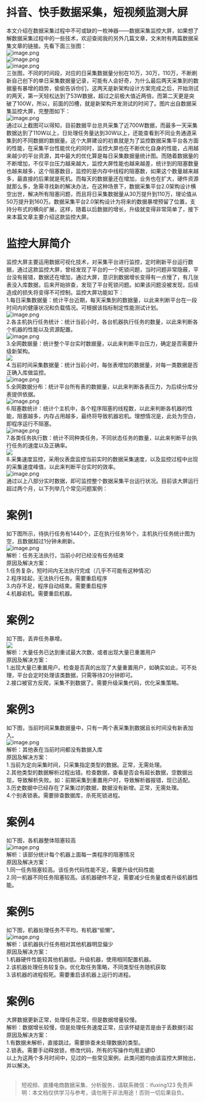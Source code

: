 # 抖音、快手数据采集，短视频监测大屏

本文介绍在数据采集过程中不可或缺的一枚神器——数据采集监控大屏，如果想了解数据采集过程中的一些技术，欢迎查阅我的另外几篇文章，文末附有两篇数据采集文章的链接。先看下面三张图：<br>![image.png](https://cdn.nlark.com/yuque/0/2020/png/97322/1608172836099-9a6eb750-0d2b-4eda-b8cd-c2b8cb08363a.png#align=left&display=inline&height=332&margin=%5Bobject%20Object%5D&name=image.png&originHeight=664&originWidth=863&size=360283&status=done&style=none&width=431.5)<br>![image.png](https://cdn.nlark.com/yuque/0/2020/png/97322/1608172852477-037cf39d-caa4-45e6-bc33-b0abdbb9a57b.png#align=left&display=inline&height=337&margin=%5Bobject%20Object%5D&name=image.png&originHeight=673&originWidth=923&size=584885&status=done&style=none&width=461.5)<br>![image.png](https://cdn.nlark.com/yuque/0/2020/png/97322/1608172869381-c52c04c8-f6ec-45e3-b2dc-9847fcd29f67.png#align=left&display=inline&height=350&margin=%5Bobject%20Object%5D&name=image.png&originHeight=699&originWidth=964&size=491992&status=done&style=none&width=482)<br>三张图，不同的时间段，对应的日采集数据量分别在10万，30万，110万，不断刷新自己创下的单日采集数据量记录，可能有人会好奇，为什么最后两天采集到的数据量有暴增的趋势，偷偷告诉你们，这两天是新架构设计方案完成之后，开始测试的两天，第一天轻松达到了53W数据，超过之前极大值近两倍，而第二天更是突破了100W，所以，前面的凹槽，就是新架构开发测试的时间了。图片出自数据采集监控大屏，完整图如下：<br>![image.png](https://cdn.nlark.com/yuque/0/2020/png/97322/1608172892227-936dc715-99e9-48a6-929c-c9bfc1f55e4b.png#align=left&display=inline&height=540&margin=%5Bobject%20Object%5D&name=image.png&originHeight=1080&originWidth=1920&size=2095878&status=done&style=none&width=960)<br>通过以上截图可以得知，目前数据平台总共采集了近700W数据，而最多一天采集数据达到了110W以上，日处理任务量达到30W以上，还能查看到不同业务通道采集到的不同数据的数据量。这个大屏建设的初衷就是为了监控数据采集平台各方面的性能，在采集平台性能优化的同时，监控大屏也在不断优化自身的性能，占用越来越少的平台资源，其中最大的优化算是每日采集数据量统计图。而随着数据量的不断增加，不仅平台压力越来越大，监控大屏性能也越来越差，统计到的阻塞数量也越来越多，这个阻塞数目，监控的是内存中线程的阻塞数，如果这个数量越来越多，最直接的后果就是死机。而每天的数据量还在增加，业务也在扩大，硬件资源就那么多，急需寻找新的解决办法，在这种场景下，数据采集平台2.0架构设计横空出世，解决所有阻塞问题，而且将日采集数据量从30万提升到110万，理论值从50万提升到160万。数据采集平台2.0架构设计为将来的数据暴增预留了位置，支持分布式的横向扩展，这样，随着以后数据的增长，升级就变得非常简单了，接下来本篇文章主要介绍这款监控大屏。

# 监控大屏简介
监控大屏主要运用数据可视化技术，对采集平台进行监控，定时刷新平台运行数据，通过这款监控大屏，曾经发现了平台的一个死锁问题，当时问题非常隐蔽，平台没有报错，数据还在增加，通过大屏，意识到数据增长变得有一点慢了，有几张表没入库数据，后来开始排查，发现了平台死锁问题。如果该问题没被发现，后续造成的损失将变得不可控制。监控大屏功能如下：<br>1.每日采集数据量：统计平台近期，每天采集到的数据量，以此来判断平台在一段时间内的健康状况和负载情况。可根据该指标制定性能测试计划。<br>![image.png](https://cdn.nlark.com/yuque/0/2020/png/97322/1608172907459-c1ee6a24-bc7d-4e7e-8c88-b642dc509b4a.png#align=left&display=inline&height=350&margin=%5Bobject%20Object%5D&name=image.png&originHeight=699&originWidth=964&size=491992&status=done&style=none&width=482)<br>2.各主机执行任务统计：统计当前小时，各台机器执行任务的数量，以此来判断各个机器的性能以及资源配置。<br>![image.png](https://cdn.nlark.com/yuque/0/2020/png/97322/1608172920044-b036a796-d7aa-41f2-9477-8bcd20ad57d0.png#align=left&display=inline&height=253&margin=%5Bobject%20Object%5D&name=image.png&originHeight=505&originWidth=617&size=278064&status=done&style=none&width=308.5)<br>3.全网数据量：统计整个平台实时数据量，以此来判断平台压力，确定是否需要升级新架构。<br>![](https://cdn.nlark.com/yuque/0/2020/png/97322/1608172814321-f96799a3-3e81-4ef8-8725-54131c5b616d.png#align=left&display=inline&height=112&margin=%5Bobject%20Object%5D&originHeight=112&originWidth=942&size=0&status=done&style=none&width=942)<br>4.当前时间采集数据量：统计当前小时，每张表增加的数据量，对每一类数据是否正确入库做监控。<br>![image.png](https://cdn.nlark.com/yuque/0/2020/png/97322/1608172939974-17b7a146-047b-4b19-acd0-4b0f2f4dd8ae.png#align=left&display=inline&height=185&margin=%5Bobject%20Object%5D&name=image.png&originHeight=369&originWidth=941&size=252542&status=done&style=none&width=470.5)<br>5.全网数据分布：统计平台所有表的数据量，以此来判断各表压力，为后续分库分表提供依据。<br>![image.png](https://cdn.nlark.com/yuque/0/2020/png/97322/1608172958149-b21e1427-bd89-4a9b-b8f9-5505219d5b3a.png#align=left&display=inline&height=364&margin=%5Bobject%20Object%5D&name=image.png&originHeight=727&originWidth=1295&size=998327&status=done&style=none&width=647.5)<br>6.阻塞数统计：统计个主机中，各个程序阻塞的线程数，以此来判断各机器的性能，阻塞越多，内存占用越多，最终将导致机器宕机。理想情况是，此处为空白，即程序运行不阻塞。<br>![image.png](https://cdn.nlark.com/yuque/0/2020/png/97322/1608172997854-695b4bce-1191-47c2-ae62-305acf7e3b8b.png#align=left&display=inline&height=292&margin=%5Bobject%20Object%5D&name=image.png&originHeight=583&originWidth=983&size=465348&status=done&style=none&width=491.5)<br>7.各类任务执行数：统计不同种类任务，不同状态任务的数量，以此来判断平台执行任务的速度以及正确率。<br>![](https://cdn.nlark.com/yuque/0/2020/png/97322/1608172814372-eb2c755c-3808-4fb4-9ee7-22bfcc8a26f4.png#align=left&display=inline&height=871&margin=%5Bobject%20Object%5D&originHeight=871&originWidth=264&size=0&status=done&style=none&width=264)<br>8.采集速度监控，采用仪表盘监控当前实时的数据采集速度，以及监控过程中出现的采集速度峰值，以此来判断平台实时的效率。<br>![image.png](https://cdn.nlark.com/yuque/0/2020/png/97322/1608173016941-cdebd534-3bd9-4d32-8484-185f2e97ec14.png#align=left&display=inline&height=138&margin=%5Bobject%20Object%5D&name=image.png&originHeight=276&originWidth=349&size=63236&status=done&style=none&width=174.5)<br>通过以上八部分实时数据，即可监控整个数据采集平台运行状况。目前该大屏运行超过两个月，以下列举几个常见问题案例：

# 案例1
如下图所示，待执行任务有1440个，正在执行任务16个，主机执行任务统计图为空，且数据超过1分钟未刷新。<br>![image.png](https://cdn.nlark.com/yuque/0/2020/png/97322/1608173029565-2fd5a5ea-9b5a-487b-a7bc-32d6a6e90c27.png#align=left&display=inline&height=383&margin=%5Bobject%20Object%5D&name=image.png&originHeight=766&originWidth=1600&size=1245875&status=done&style=none&width=800)<br>解析：任务无法执行，当前小时已经没有任务结束<br>原因及解决方案：<br>1.任务复杂，短时间内无法执行完成（几乎不可能有这种情况）<br>2.程序挂起，无法执行任务。需要重启程序<br>3.内存不足，程序自动结束。需要重启程序<br>4.机器宕机。需要重启机器。

# 案例2
如下图，丢弃任务暴增。<br>![](https://cdn.nlark.com/yuque/0/2020/png/97322/1608172814348-40943de7-582d-4edf-bf00-a368a49ea4cf.png#align=left&display=inline&height=228&margin=%5Bobject%20Object%5D&originHeight=228&originWidth=194&size=0&status=done&style=none&width=194)<br>解析：大量任务已达到重试最大次数，或者出现大量已重置用户<br>原因及解决方案：<br>1.出现大量已重置用户。检查是否真的出现了大量重置用户，如确实如此，可不处理，平台会定时处理该类数据，只需等待20分钟即可。<br>2.接口被官方反爬，采集不到数据了。需要升级采集代码，优化采集策略。

# 案例3
如下图，当前时间采集数据量中，只有一两个表采集到数据且长时间没有新表加入。<br>![image.png](https://cdn.nlark.com/yuque/0/2020/png/97322/1608173042406-370f72db-30bc-417e-b3a4-5f99463b86a2.png#align=left&display=inline&height=155&margin=%5Bobject%20Object%5D&name=image.png&originHeight=310&originWidth=788&size=141863&status=done&style=none&width=394)<br>解析：其他表在当前时间都没有数据入库<br>原因及解决方案：<br>1.当前为定向采集时间，只采集指定类型的数据。正常，无需处理。<br>2.其他类型的数据解析过程出错。检查数据，查看是否会有超长数据，空数据出现，导致解析失败。如：前期采集到重置用户时，导致解析器报错，现已适配。<br>3.历史数据中已经存在了采集过的数据，数据没有新增。正常，无需处理。<br>4.个别表锁表。需要排查数据库，杀死死锁进程。

# 案例4
如下图，各机器整体阻塞较高<br>![image.png](https://cdn.nlark.com/yuque/0/2020/png/97322/1608173054753-4ec79b00-643d-4d2e-a494-02a81d2f7c6e.png#align=left&display=inline&height=195&margin=%5Bobject%20Object%5D&name=image.png&originHeight=390&originWidth=687&size=165467&status=done&style=none&width=343.5)<br>解析：该部分统计每个机器上面每一类程序的阻塞情况<br>原因及解决方案：<br>1.同一任务阻塞较高。该任务代码性能不足，需要升级代码性能<br>2.同一机器不同任务阻塞较高。该机器硬件不足，需要减少任务量或者升级机器性能。

# 案例5
如下图，机器处理任务不平均，有机器“偷懒”。<br>![image.png](https://cdn.nlark.com/yuque/0/2020/png/97322/1608173066190-d334a6b0-1047-4529-9c22-6e57457587c5.png#align=left&display=inline&height=227&margin=%5Bobject%20Object%5D&name=image.png&originHeight=453&originWidth=554&size=178023&status=done&style=none&width=277)<br>解析：该机器执行任务相对其他机器明显偏少<br>原因及解决方案：<br>1.机器硬件性能较其他机器低。升级机器，使用相同配置机器。<br>2.该机器处理任务较复杂。优化取任务策略，不同类型任务随机获取<br>3.该机器的进程假死。需要重启该机器上运行的进程。

# 案例6
大屏数据更新正常，处理任务正常，但是数据增量较慢。<br>解析：数据增长较慢，但是处理任务速度正常，应该怀疑是否是由于丢数据引起<br>原因及解决方案：<br>1.有数据未解析，直接跳过。需要排查未处理数据的类型。<br>2.锁表。需要手动释放锁，修改代码，所有的写操作均用主键ID<br>以上为这两个多月时间中，见过的一些常见案例，此类问题均由该监控大屏抛出，并以解决。<br>
<br>

>
> 短视频、直播电商数据采集、分析服务，请联系微信：ifuxing123
> 免责声明：本文档仅供学习与参考，请勿用于非法用途！否则一切后果自负。
> 
